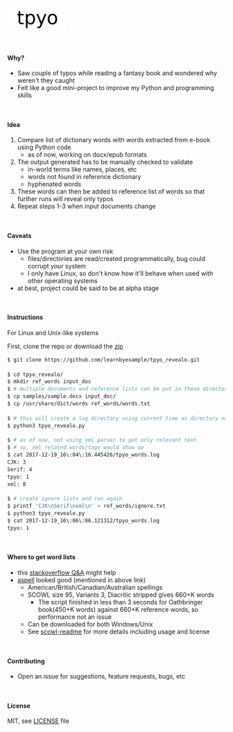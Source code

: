 ![tpyo gif](tpyo.gif)

<br>

#### Why?

* Saw couple of typos while reading a fantasy book and wondered why weren't they caught
* Felt like a good mini-project to improve my Python and programming skills

<br>

#### Idea

1. Compare list of dictionary words with words extracted from e-book using Python code
    * as of now, working on docx/epub formats
2. The output generated has to be manually checked to validate
    * in-world terms like names, places, etc
    * words not found in reference dictionary
    * hyphenated words
3. These words can then be added to reference list of words so that further runs will reveal only typos
4. Repeat steps 1-3 when input documents change

<br>

#### Caveats

* Use the program at your own risk
    * files/directories are read/created programmatically, bug could corrupt your system
    * I only have Linux, so don't know how it'll behave when used with other operating systems
* at best, project could be said to be at alpha stage

<br>

#### Instructions

For Linux and Unix-like systems

First, clone the repo or download the [zip](https://github.com/learnbyexample/tpyo_revealo/archive/master.zip)

```bash
$ git clone https://github.com/learnbyexample/tpyo_revealo.git

$ cd tpyo_revealo/
$ mkdir ref_words input_doc
$ # multiple documents and reference lists can be put in these directories
$ cp samples/sample.docx input_doc/
$ cp /usr/share/dict/words ref_words/words.txt

$ # this will create a log directory using current time as directory name
$ python3 tpyo_revealo.py

$ # as of now, not using xml parser to get only relevant text
$ # so, xml related words/tags would show up
$ cat 2017-12-19_16\:04\:16.445426/tpyo_words.log 
CJK: 3
Serif: 4
tpyo: 1
xml: 8

$ # create ignore lists and run again
$ printf 'CJK\nSerif\nxml\n' > ref_words/ignore.txt
$ python3 tpyo_revealo.py
$ cat 2017-12-19_16\:06\:06.121312/tpyo_words.log 
tpyo: 1
```

<br>

#### Where to get word lists

* this [stackoverflow Q&A](https://stackoverflow.com/questions/4456446/dictionary-text-file) might help
* [aspell](http://app.aspell.net/create) looked good (mentioned in above link)
    * American/British/Canadian/Australian spellings
    * SCOWL size 95, Variants 3, Diacritic stripped gives 660+K words
        * The script finished in less than 3 seconds for Oathbringer book(450+K words) against 660+K reference words, so performance not an issue
    * Can be downloaded for both Windows/Unix
    * See [scowl-readme](http://wordlist.aspell.net/scowl-readme/) for more details including usage and license

<br>

#### Contributing

* Open an issue for suggestions, feature requests, bugs, etc

<br>

#### License

MIT, see [LICENSE](./LICENSE) file
